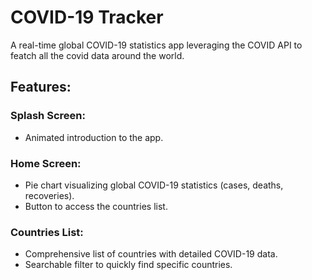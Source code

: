 # COVID-19 Tracker<br>
A real-time global COVID-19 statistics app leveraging the COVID API to featch all the covid data around the world.

## Features:

### Splash Screen:<br> 
- Animated introduction to the app.
### Home Screen:<br>
- Pie chart visualizing global COVID-19 statistics (cases, deaths, recoveries).
- Button to access the countries list.
### Countries List:
- Comprehensive list of countries with detailed COVID-19 data.
- Searchable filter to quickly find specific countries.

